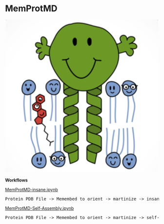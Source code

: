 # MemProtMD

<p align="center">
  <img width="500" src="mr-membrane-protein.png">
</p>

<b>Workflows</b>

<u>MemProtMD-insane.ipynb</u>

<pre>Protein PDB File -> Memembed to orient -> martinize -> insane -> CG2AT -> Atomistic PDB in membrane</pre>


<u>MemProtMD-Self-Assembly.ipynb</u>

<pre>Protein PDB File -> Memembed to orient -> martinize -> self-assemble -> CG2AT -> Atomistic PDB in membrane</pre>
